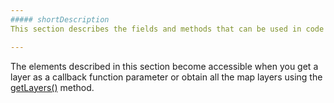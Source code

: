 ```yaml
---
##### shortDescription
This section describes the fields and methods that can be used in code to manipulate the **Layer** object.

---
```

The elements described in this section become accessible when you get a layer as a callback function parameter or obtain all the map layers using the [getLayers()](/api-reference/20%20Data%20Visualization%20Widgets/dxVectorMap/3%20Methods/getLayers().md '/Documentation/ApiReference/Data_Visualization_Widgets/dxVectorMap/Methods/#getLayers') method.